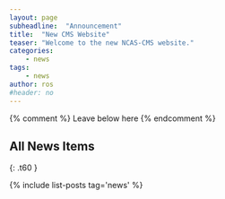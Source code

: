 ```yaml
---
layout: page
subheadline:  "Announcement"
title:  "New CMS Website"
teaser: "Welcome to the new NCAS-CMS website."
categories:
    - news
tags:
    - news
author: ros
#header: no
---
```


{% comment %} Leave below here {% endcomment %}
## All News Items
{: .t60 }

{% include list-posts tag='news' %}
